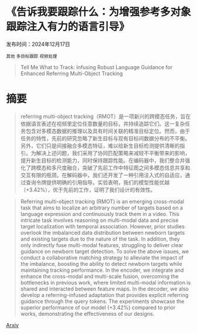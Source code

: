 # 《告诉我要跟踪什么：为增强参考多对象跟踪注入有力的语言引导》

发布时间：2024年12月17日

`其他` `多目标跟踪` `视频处理`

> Tell Me What to Track: Infusing Robust Language Guidance for Enhanced Referring Multi-Object Tracking

# 摘要

> referring multi-object tracking（RMOT）是一项新兴的跨模态任务，旨在依据语言表述在视频里定位任意数量的目标，并持续追踪它们。这一复杂任务包含对多模态数据的推理以及具有时间关联的精准目标定位。然而，由于任务的特性，先前的研究忽略了新生目标与现有目标间数据分布的不平衡。另外，它们只是间接融合多模态特征，难以给新生目标检测提供清晰的指引。为解决上述问题，我们采用了协同匹配策略来减轻不平衡带来的影响，提升新生目标的检测能力，同时保持跟踪性能。在编码器中，我们整合并强化了跨模态和多尺度融合，突破了先前工作中特征图之间多模态信息共享和交互有限的瓶颈。在解码器中，我们还开发了一种引用注入式的自适应，通过查询令牌提供明确的引用指导。实验表明，我们的模型性能优越（+3.42%），优于先前的工作，证明了我们设计的有效性。

> Referring multi-object tracking (RMOT) is an emerging cross-modal task that aims to localize an arbitrary number of targets based on a language expression and continuously track them in a video. This intricate task involves reasoning on multi-modal data and precise target localization with temporal association. However, prior studies overlook the imbalanced data distribution between newborn targets and existing targets due to the nature of the task. In addition, they only indirectly fuse multi-modal features, struggling to deliver clear guidance on newborn target detection. To solve the above issues, we conduct a collaborative matching strategy to alleviate the impact of the imbalance, boosting the ability to detect newborn targets while maintaining tracking performance. In the encoder, we integrate and enhance the cross-modal and multi-scale fusion, overcoming the bottlenecks in previous work, where limited multi-modal information is shared and interacted between feature maps. In the decoder, we also develop a referring-infused adaptation that provides explicit referring guidance through the query tokens. The experiments showcase the superior performance of our model (+3.42%) compared to prior works, demonstrating the effectiveness of our designs.

[Arxiv](https://arxiv.org/abs/2412.12561)
